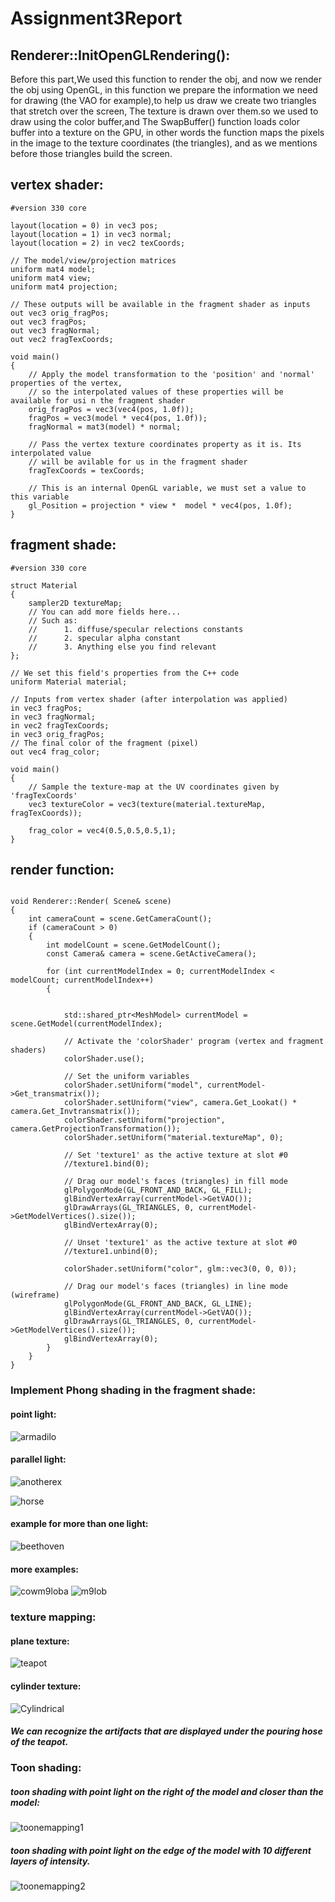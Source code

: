 # Assignment3Report

## Renderer::InitOpenGLRendering():
Before this part,We used this function to render the obj, and now we render the obj using OpenGL, 
in this function we prepare the information we need for drawing (the VAO for example),to help us draw we create two triangles that stretch over the screen, The texture is drawn over them.so we used to draw using the color buffer,and The SwapBuffer() function loads color buffer into a texture on the GPU, in other words the function maps the pixels in the image to the texture coordinates (the triangles), and as we mentions before those triangles build the screen.


## vertex shader:
~~~    				
#version 330 core

layout(location = 0) in vec3 pos;
layout(location = 1) in vec3 normal;
layout(location = 2) in vec2 texCoords;

// The model/view/projection matrices
uniform mat4 model;
uniform mat4 view;
uniform mat4 projection;

// These outputs will be available in the fragment shader as inputs
out vec3 orig_fragPos;
out vec3 fragPos;
out vec3 fragNormal;
out vec2 fragTexCoords;

void main()
{
	// Apply the model transformation to the 'position' and 'normal' properties of the vertex,
	// so the interpolated values of these properties will be available for usi n the fragment shader
	orig_fragPos = vec3(vec4(pos, 1.0f));
	fragPos = vec3(model * vec4(pos, 1.0f));
	fragNormal = mat3(model) * normal;

	// Pass the vertex texture coordinates property as it is. Its interpolated value
	// will be avilable for us in the fragment shader
	fragTexCoords = texCoords;

	// This is an internal OpenGL variable, we must set a value to this variable
	gl_Position = projection * view *  model * vec4(pos, 1.0f);
}
~~~

##  fragment shade:
~~~
#version 330 core

struct Material
{
	sampler2D textureMap;
	// You can add more fields here...
	// Such as:
	//		1. diffuse/specular relections constants
	//		2. specular alpha constant
	//		3. Anything else you find relevant
};

// We set this field's properties from the C++ code
uniform Material material;

// Inputs from vertex shader (after interpolation was applied)
in vec3 fragPos;
in vec3 fragNormal;
in vec2 fragTexCoords;
in vec3 orig_fragPos;
// The final color of the fragment (pixel)
out vec4 frag_color;

void main()
{
	// Sample the texture-map at the UV coordinates given by 'fragTexCoords'
	vec3 textureColor = vec3(texture(material.textureMap, fragTexCoords));

	frag_color = vec4(0.5,0.5,0.5,1);
}
~~~

## render function:
~~~

void Renderer::Render( Scene& scene)
{
	int cameraCount = scene.GetCameraCount();
	if (cameraCount > 0)
	{
		int modelCount = scene.GetModelCount();
		const Camera& camera = scene.GetActiveCamera();

		for (int currentModelIndex = 0; currentModelIndex < modelCount; currentModelIndex++)
		{

			
			std::shared_ptr<MeshModel> currentModel = scene.GetModel(currentModelIndex);

			// Activate the 'colorShader' program (vertex and fragment shaders)
			colorShader.use();

			// Set the uniform variables
			colorShader.setUniform("model", currentModel->Get_transmatrix());
			colorShader.setUniform("view", camera.Get_Lookat() * camera.Get_Invtransmatrix());
			colorShader.setUniform("projection", camera.GetProjectionTransformation());
			colorShader.setUniform("material.textureMap", 0);

			// Set 'texture1' as the active texture at slot #0
			//texture1.bind(0);

			// Drag our model's faces (triangles) in fill mode
			glPolygonMode(GL_FRONT_AND_BACK, GL_FILL);
			glBindVertexArray(currentModel->GetVAO());
			glDrawArrays(GL_TRIANGLES, 0, currentModel->GetModelVertices().size());
			glBindVertexArray(0);

			// Unset 'texture1' as the active texture at slot #0
			//texture1.unbind(0);

			colorShader.setUniform("color", glm::vec3(0, 0, 0));

			// Drag our model's faces (triangles) in line mode (wireframe)
			glPolygonMode(GL_FRONT_AND_BACK, GL_LINE);
			glBindVertexArray(currentModel->GetVAO());
			glDrawArrays(GL_TRIANGLES, 0, currentModel->GetModelVertices().size());
			glBindVertexArray(0);
		}
	}
}
~~~

### Implement Phong shading in the fragment shade:

#### point light:
![armadilo](https://github.com/fidaashkeer/computer-graphics-project/blob/main/images/armadilo.JPG)
#### parallel light:
![anotherex](https://github.com/fidaashkeer/computer-graphics-project/blob/main/images/anotherex.png)

![horse](https://github.com/fidaashkeer/computer-graphics-project/blob/main/images/horse.JPG)

#### example for more than one light:
![beethoven](https://github.com/fidaashkeer/computer-graphics-project/blob/main/images/beethoven.JPG)
 
 #### more examples:
![cowm9loba](https://github.com/fidaashkeer/computer-graphics-project/blob/main/images/cowm9loba.png)
![m9lob](https://github.com/fidaashkeer/computer-graphics-project/blob/main/images/bem9lob.png)

### texture mapping:
#### plane texture:

![teapot](https://github.com/fidaashkeer/computer-graphics-project/blob/main/images/teapot.JPG)
#### cylinder texture:
![Cylindrical](https://github.com/fidaashkeer/computer-graphics-project/blob/main/images/Cylindrical.png)

##### We can recognize the artifacts that are displayed under the pouring hose of the teapot.

### Toon shading:
##### toon shading with point light on the right of the model and closer than the model:
![toonemapping1](https://github.com/fidaashkeer/computer-graphics-project/blob/main/images/toonemapping1.jpeg)

##### toon shading with point light on the edge of the model with 10 different layers of intensity.
![toonemapping2](https://github.com/fidaashkeer/computer-graphics-project/blob/main/images/toonemapping2.jpeg)